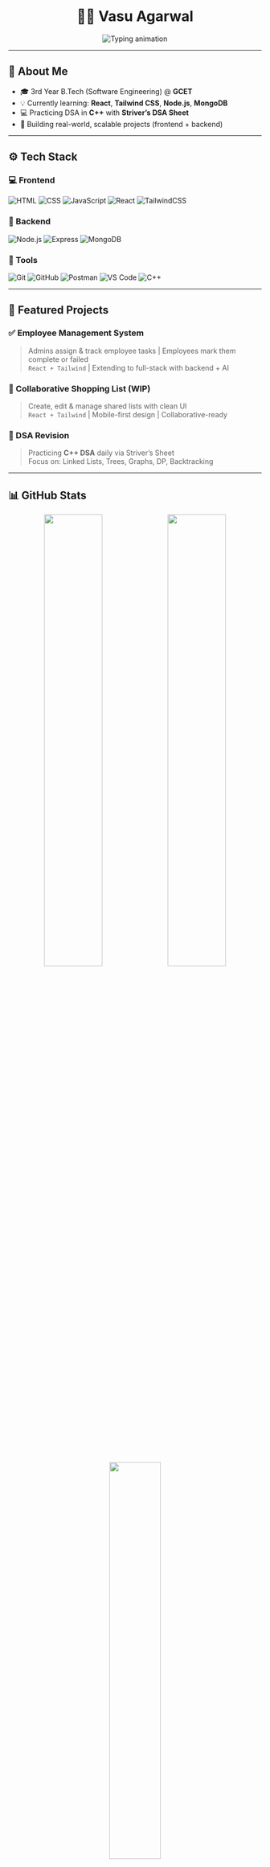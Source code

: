 <h1 align="center">🧑‍💻 Vasu Agarwal</h1>
<p align="center">
  <img src="https://readme-typing-svg.demolab.com?font=Fira+Code&weight=500&size=24&pause=1000&color=F7F7F7&center=true&vCenter=true&width=1000&lines=3rd+Year+Software+Engineering+Student+%F0%9F%93%9A;DSA+with+C%2B%2B+%E2%9A%96%EF%B8%8F;MERN+Stack+Developer+%F0%9F%94%A5;React+%2B+Tailwind+%7C+Node.js+%2B+MongoDB+%F0%9F%9A%80" alt="Typing animation" />
</p>

---

## 🌌 About Me

- 🎓 3rd Year B.Tech (Software Engineering) @ **GCET**
- 💡 Currently learning: **React**, **Tailwind CSS**, **Node.js**, **MongoDB**
- 💻 Practicing DSA in **C++** with **Striver’s DSA Sheet**
- 🔧 Building real-world, scalable projects (frontend + backend)

---

## ⚙️ Tech Stack

### 💻 Frontend  
![HTML](https://img.shields.io/badge/HTML5-111827?style=for-the-badge&logo=html5&logoColor=E34F26)
![CSS](https://img.shields.io/badge/CSS3-111827?style=for-the-badge&logo=css3&logoColor=1572B6)
![JavaScript](https://img.shields.io/badge/JavaScript-111827?style=for-the-badge&logo=javascript&logoColor=F7DF1E)
![React](https://img.shields.io/badge/React-111827?style=for-the-badge&logo=react&logoColor=61DAFB)
![TailwindCSS](https://img.shields.io/badge/Tailwind_CSS-111827?style=for-the-badge&logo=tailwind-css&logoColor=38B2AC)

### 🧰 Backend  
![Node.js](https://img.shields.io/badge/Node.js-111827?style=for-the-badge&logo=node.js&logoColor=339933)
![Express](https://img.shields.io/badge/Express.js-111827?style=for-the-badge&logo=express&logoColor=white)
![MongoDB](https://img.shields.io/badge/MongoDB-111827?style=for-the-badge&logo=mongodb&logoColor=4EA94B)

### 🧪 Tools  
![Git](https://img.shields.io/badge/Git-111827?style=for-the-badge&logo=git&logoColor=F05032)
![GitHub](https://img.shields.io/badge/GitHub-111827?style=for-the-badge&logo=github&logoColor=white)
![Postman](https://img.shields.io/badge/Postman-111827?style=for-the-badge&logo=postman&logoColor=FF6C37)
![VS Code](https://img.shields.io/badge/VS_Code-111827?style=for-the-badge&logo=visualstudiocode&logoColor=007ACC)
![C++](https://img.shields.io/badge/C%2B%2B-111827?style=for-the-badge&logo=c%2B%2B&logoColor=00599C)

---

## 🚧 Featured Projects

### ✅ Employee Management System  
> Admins assign & track employee tasks | Employees mark them complete or failed  
> `React + Tailwind` | Extending to full-stack with backend + AI

### 🛒 Collaborative Shopping List (WIP)  
> Create, edit & manage shared lists with clean UI  
> `React + Tailwind` | Mobile-first design | Collaborative-ready

### 📘 DSA Revision  
> Practicing **C++ DSA** daily via Striver’s Sheet  
> Focus on: Linked Lists, Trees, Graphs, DP, Backtracking

---

## 📊 GitHub Stats

<p align="center">
  <img src="https://github-readme-stats.vercel.app/api?username=vasu-agarwal1&theme=github_dark&show_icons=true&count_private=true&hide_border=true" width="48%" />
  <img src="https://github-readme-streak-stats.herokuapp.com/?user=vasu-agarwal1&theme=github-dark&hide_border=true" width="48%" />
</p>

<p align="center">
  <img src="https://github-readme-stats.vercel.app/api/top-langs/?username=vasu-agarwal1&layout=compact&theme=github_dark&hide_border=true" width="45%" />
</p>

---


## 📫 Connect with Me

<p align="center">
  <a href="mailto:agarwal.vasu32@gmail.com"><img src="https://img.shields.io/badge/Gmail-D14836?style=for-the-badge&logo=gmail&logoColor=white"/></a>
  <a href="https://linkedin.com/in/vasu-agarwal-4473381a7"><img src="https://img.shields.io/badge/LinkedIn-0A66C2?style=for-the-badge&logo=linkedin&logoColor=white"/></a>
  <a href="https://github.com/vasu-agarwal1"><img src="https://img.shields.io/badge/GitHub-171515?style=for-the-badge&logo=github&logoColor=white"/></a>
</p>

---



<!--
**vasu-agarwal1/vasu-agarwal1** is a ✨ _special_ ✨ repository because its `README.md` (this file) appears on your GitHub profile.

Here are some ideas to get you started:

- 🔭 I’m currently working on ...
- 🌱 I’m currently learning ...
- 👯 I’m looking to collaborate on ...
- 🤔 I’m looking for help with ...
- 💬 Ask me about ...
- 📫 How to reach me: ...
- 😄 Pronouns: ...
- ⚡ Fun fact: ...
-->
